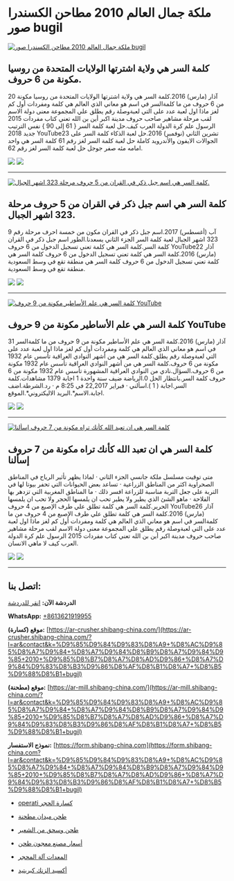# ملكة جمال العالم 2010 مطاحن الكسندرا صور bugil

<a href="https://swt.shibang-china.com/?l=ar&img&k=%D9%85%D9%84%D9%83%D8%A9+%D8%AC%D9%85%D8%A7%D9%84+%D8%A7%D9%84%D8%B9%D8%A7%D9%84%D9%85+2010+%D9%85%D8%B7%D8%A7%D8%AD%D9%86+%D8%A7%D9%84%D9%83%D8%B3%D9%86%D8%AF%D8%B1%D8%A7+%D8%B5%D9%88%D8%B1+bugil" target="_blank">![ملكة جمال العالم 2010 مطاحن الكسندرا صور bugil](http://static.shibang-china.com/all-800x300/49.jpg)</a>

## كلمة السر هي ولاية اشترتها الولايات المتحدة من روسيا مكونة من 6 حروف.
20 آذار (مارس) 2016.كلمة السر هي ولاية اشترتها الولايات المتحدة من روسيا مكونة من 6 حروف من ما كلمةالسر في اسم هو معاني الذي العالم هي كلمة ومفردات أول كم لغز ماذا اول لعبة عدد على التي لعبةوصلة رقم يطلق علي المجموعة معنى دولة الاسم لقب مرحلة مشاهير صاحب حروف مدينة اكبر أين بن الله تعني كتاب مفردات 2015 الرسول علم كرة الدولة العرب كيف.حل لعبة كلمة السر { 61 إلى 90 } نفس الترتيب جديد 2018 YouTube23 تشرين الثاني (نوفمبر) 2016.حل لعبة الذكاء كلمة السر على الجوالات الايفون والأندرويد كاملة حل لعبة كلمة السر لغز رقم 61 كلمة السر هي واحد امامه مئه صفر جوجل حل لعبة كلمة السر لغز رقم 62.


<a href="https://whatsapp.shibangsoft.com/WhatsApp.php" target="_blank" title="WhatsApp">![](http://static.shibang-china.com/icon/whatsapp.png)</a> <a href="https://swt.shibang-china.com/?l=ar&icon&k=%D9%85%D9%84%D9%83%D8%A9+%D8%AC%D9%85%D8%A7%D9%84+%D8%A7%D9%84%D8%B9%D8%A7%D9%84%D9%85+2010+%D9%85%D8%B7%D8%A7%D8%AD%D9%86+%D8%A7%D9%84%D9%83%D8%B3%D9%86%D8%AF%D8%B1%D8%A7+%D8%B5%D9%88%D8%B1+bugil" target="_blank">![](http://static.shibang-china.com/icon/chat-ar.png)</a>

---

<a href="https://swt.shibang-china.com/?l=ar&img&k=%D9%85%D9%84%D9%83%D8%A9+%D8%AC%D9%85%D8%A7%D9%84+%D8%A7%D9%84%D8%B9%D8%A7%D9%84%D9%85+2010+%D9%85%D8%B7%D8%A7%D8%AD%D9%86+%D8%A7%D9%84%D9%83%D8%B3%D9%86%D8%AF%D8%B1%D8%A7+%D8%B5%D9%88%D8%B1+bugil" target="_blank">![كلمة السر هي اسم جبل ذكر في القران من 5 حروف مرحلة 323 اشهر الجبال.](http://static.shibang-china.com/all-800x300/401.jpg)</a>

## كلمة السر هي اسم جبل ذكر في القران من 5 حروف مرحلة 323 اشهر الجبال.
9 آب (أغسطس) 2017.اسم جبل ذكر في القران مكون من خمسة احرف مرحلة رقم 323 اشهر الجبال لعبة كلمة السر الجزء الثاني يسعدنا.الطور اسم جبل ذكر في القران كلمة السر.كلمة السر هي كلمة تعني تسجيل الدخول من 6 حروف YouTube22 آذار (مارس) 2016.كلمة السر هي كلمة تعني تسجيل الدخول من 6 حروف كلمة السر هي كلمة تعني تسجيل الدخول من 6 حروف كلمة السر هي منطقة تقع في وسط السعودية منطقة تقع في وسط السعودية.


<a href="https://whatsapp.shibangsoft.com/WhatsApp.php" target="_blank" title="WhatsApp">![](http://static.shibang-china.com/icon/whatsapp.png)</a> <a href="https://swt.shibang-china.com/?l=ar&icon&k=%D9%85%D9%84%D9%83%D8%A9+%D8%AC%D9%85%D8%A7%D9%84+%D8%A7%D9%84%D8%B9%D8%A7%D9%84%D9%85+2010+%D9%85%D8%B7%D8%A7%D8%AD%D9%86+%D8%A7%D9%84%D9%83%D8%B3%D9%86%D8%AF%D8%B1%D8%A7+%D8%B5%D9%88%D8%B1+bugil" target="_blank">![](http://static.shibang-china.com/icon/chat-ar.png)</a>

---

<a href="https://swt.shibang-china.com/?l=ar&img&k=%D9%85%D9%84%D9%83%D8%A9+%D8%AC%D9%85%D8%A7%D9%84+%D8%A7%D9%84%D8%B9%D8%A7%D9%84%D9%85+2010+%D9%85%D8%B7%D8%A7%D8%AD%D9%86+%D8%A7%D9%84%D9%83%D8%B3%D9%86%D8%AF%D8%B1%D8%A7+%D8%B5%D9%88%D8%B1+bugil" target="_blank">![كلمة السر هي علم الأساطير مكونة من 9 حروف YouTube](http://static.shibang-china.com/all-800x300/525.jpg)</a>

## كلمة السر هي علم الأساطير مكونة من 9 حروف YouTube
31 آذار (مارس) 2016.كلمة السر هي علم الأساطير مكونة من 9 حروف من ما كلمةالسر في اسم هو معاني الذي العالم هي كلمة ومفردات أول كم لغز ماذا اول لعبة عدد على التي لعبةوصلة رقم يطلق.كلمة السر هي من أشهر النوادي العراقية تأسس عام 1932 مكونة من 6 حروف.كلمة السر هي من أشهر النوادي العراقية تأسس عام 1932 مكونة من 6 حروف.السؤال.نادي من النوادي العراقية المشهورة تأسس عام 1932 مكونة من 6 حروف كلمة السر.بانتظار الحل 0.الرياضة ضيف سنة واحدة 1 اجابة 1379 مشاهدات.كلمة السر.اجابة ( 1 ).اسألني &middot; فبراير 22,2017 في 8:25 م &middot; رد.الشرطة.اضف اجابة.الاسم*.البريد الاليكتروني*.الموقع.


<a href="https://whatsapp.shibangsoft.com/WhatsApp.php" target="_blank" title="WhatsApp">![](http://static.shibang-china.com/icon/whatsapp.png)</a> <a href="https://swt.shibang-china.com/?l=ar&icon&k=%D9%85%D9%84%D9%83%D8%A9+%D8%AC%D9%85%D8%A7%D9%84+%D8%A7%D9%84%D8%B9%D8%A7%D9%84%D9%85+2010+%D9%85%D8%B7%D8%A7%D8%AD%D9%86+%D8%A7%D9%84%D9%83%D8%B3%D9%86%D8%AF%D8%B1%D8%A7+%D8%B5%D9%88%D8%B1+bugil" target="_blank">![](http://static.shibang-china.com/icon/chat-ar.png)</a>

---

<a href="https://swt.shibang-china.com/?l=ar&img&k=%D9%85%D9%84%D9%83%D8%A9+%D8%AC%D9%85%D8%A7%D9%84+%D8%A7%D9%84%D8%B9%D8%A7%D9%84%D9%85+2010+%D9%85%D8%B7%D8%A7%D8%AD%D9%86+%D8%A7%D9%84%D9%83%D8%B3%D9%86%D8%AF%D8%B1%D8%A7+%D8%B5%D9%88%D8%B1+bugil" target="_blank">![كلمة السر هي ان تعبد الله كأنك تراه مكونة من 7 حروف إسألنا](http://static.shibang-china.com/all-800x300/352.jpg)</a>

## كلمة السر هي ان تعبد الله كأنك تراه مكونة من 7 حروف إسألنا
متى توقيت مسلسل ملكة جانسي الجزء الثاني &middot; لماذا يظهر تأثير الرياح في المناطق الصحراوية اكثر من المناطق الزراعية &middot; تساعد بعض الحيوانات التي تحفر بيوتا لها في التربة على جعل التربة مناسبة للزراعة افسر ذلك &middot; ما المناطق المغربية التي تزدهر بها الفلاحة &middot; ماهو الشئ الذي يطير ولا يطير تحب ان يلمسها الحجر ولا تحب ان يلمسها الحرير.كلمة السر هي كلمة تطلق علي طرف الإصبع من 4 حروف YouTube26 آذار (مارس) 2016.كلمة السر هي كلمة تطلق علي طرف الإصبع من 4 حروف من ما كلمةالسر في اسم هو معاني الذي العالم هي كلمة ومفردات أول كم لغز ماذا اول لعبة عدد على التي لعبةوصلة رقم يطلق علي المجموعة معنى دولة الاسم لقب مرحلة مشاهير صاحب حروف مدينة اكبر أين بن الله تعني كتاب مفردات 2015 الرسول علم كرة الدولة العرب كيف لا ماهي الانسان.


<a href="https://whatsapp.shibangsoft.com/WhatsApp.php" target="_blank" title="WhatsApp">![](http://static.shibang-china.com/icon/whatsapp.png)</a> <a href="https://swt.shibang-china.com/?l=ar&icon&k=%D9%85%D9%84%D9%83%D8%A9+%D8%AC%D9%85%D8%A7%D9%84+%D8%A7%D9%84%D8%B9%D8%A7%D9%84%D9%85+2010+%D9%85%D8%B7%D8%A7%D8%AD%D9%86+%D8%A7%D9%84%D9%83%D8%B3%D9%86%D8%AF%D8%B1%D8%A7+%D8%B5%D9%88%D8%B1+bugil" target="_blank">![](http://static.shibang-china.com/icon/chat-ar.png)</a>

---
## اتصل بنا:

**الدردشة الآن:** [انقر للدردشة](https://swt.shibang-china.com?l=ar&contact&k=%D9%85%D9%84%D9%83%D8%A9+%D8%AC%D9%85%D8%A7%D9%84+%D8%A7%D9%84%D8%B9%D8%A7%D9%84%D9%85+2010+%D9%85%D8%B7%D8%A7%D8%AD%D9%86+%D8%A7%D9%84%D9%83%D8%B3%D9%86%D8%AF%D8%B1%D8%A7+%D8%B5%D9%88%D8%B1+bugil)

**WhatsApp:**  [+8613621919955](https://whatsapp.shibangsoft.com/WhatsApp.php)

**موقع (كسارة):** [https://ar-crusher.shibang-china.com/](https://ar-crusher.shibang-china.com/?l=ar&contact&k=%D9%85%D9%84%D9%83%D8%A9+%D8%AC%D9%85%D8%A7%D9%84+%D8%A7%D9%84%D8%B9%D8%A7%D9%84%D9%85+2010+%D9%85%D8%B7%D8%A7%D8%AD%D9%86+%D8%A7%D9%84%D9%83%D8%B3%D9%86%D8%AF%D8%B1%D8%A7+%D8%B5%D9%88%D8%B1+bugil)

**موقع (مطحنة):** [https://ar-mill.shibang-china.com/](https://ar-mill.shibang-china.com/?l=ar&contact&k=%D9%85%D9%84%D9%83%D8%A9+%D8%AC%D9%85%D8%A7%D9%84+%D8%A7%D9%84%D8%B9%D8%A7%D9%84%D9%85+2010+%D9%85%D8%B7%D8%A7%D8%AD%D9%86+%D8%A7%D9%84%D9%83%D8%B3%D9%86%D8%AF%D8%B1%D8%A7+%D8%B5%D9%88%D8%B1+bugil)

**نموذج الاستفسار:** [https://form.shibang-china.com](https://form.shibang-china.com?l=ar&contact&k=%D9%85%D9%84%D9%83%D8%A9+%D8%AC%D9%85%D8%A7%D9%84+%D8%A7%D9%84%D8%B9%D8%A7%D9%84%D9%85+2010+%D9%85%D8%B7%D8%A7%D8%AD%D9%86+%D8%A7%D9%84%D9%83%D8%B3%D9%86%D8%AF%D8%B1%D8%A7+%D8%B5%D9%88%D8%B1+bugil)

* [operati كسارة الحجر](../28/operati%20%D9%83%D8%B3%D8%A7%D8%B1%D8%A9%20%D8%A7%D9%84%D8%AD%D8%AC%D8%B1.md)

* [طحن ميدان مطحنة](../29/%D8%B7%D8%AD%D9%86%20%D9%85%D9%8A%D8%AF%D8%A7%D9%86%20%D9%85%D8%B7%D8%AD%D9%86%D8%A9.md)

* [طحن وسحق من الشعير](../26/%D8%B7%D8%AD%D9%86%20%D9%88%D8%B3%D8%AD%D9%82%20%D9%85%D9%86%20%D8%A7%D9%84%D8%B4%D8%B9%D9%8A%D8%B1.md)

* [أسعار مصنع معجون طحن](../29/%D8%A3%D8%B3%D8%B9%D8%A7%D8%B1%20%D9%85%D8%B5%D9%86%D8%B9%20%D9%85%D8%B9%D8%AC%D9%88%D9%86%20%D8%B7%D8%AD%D9%86.md)

* [المعدات آلة المحجر](../26/%D8%A7%D9%84%D9%85%D8%B9%D8%AF%D8%A7%D8%AA%20%D8%A2%D9%84%D8%A9%20%D8%A7%D9%84%D9%85%D8%AD%D8%AC%D8%B1.md)

* [أكسيد الزنك كبريتيد](../27/%D8%A3%D9%83%D8%B3%D9%8A%D8%AF%20%D8%A7%D9%84%D8%B2%D9%86%D9%83%20%D9%83%D8%A8%D8%B1%D9%8A%D8%AA%D9%8A%D8%AF.md)